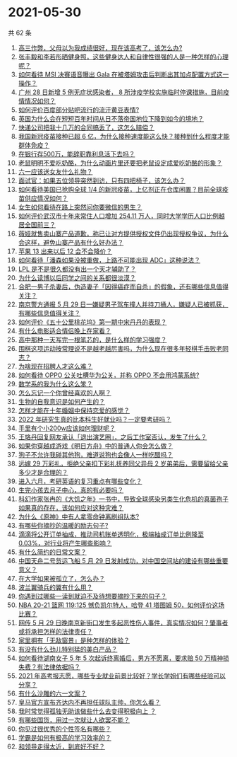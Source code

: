 # 2021-05-30

共 62 条

<!-- BEGIN -->
<!-- 最后更新时间 Sun May 30 2021 02:38:20 GMT+0800 (China Standard Time) -->

1. [高三作弊，父母以为我成绩很好，现在该高考了，该怎么办?](https://www.zhihu.com/question/461546823)
2. [张丰毅和李若彤晒健身照，这些健身达人和自律性很强的人是一种怎样的心理呢？](https://www.zhihu.com/question/459415948)
3. [如何看待 MSI 决赛语音曝出 Gala
   在被塔姆攻击后判断出其加点配置方式这一操作？](https://www.zhihu.com/question/461780557)
4. [广州 28 日新增 5 例无症状感染者， 8
   所涉疫学校实施临时停课措施，目前疫情情况如何？](https://www.zhihu.com/question/461901108)
5. [如何评价百度部分贴吧流行的流汗黄豆表情?](https://www.zhihu.com/question/431951953)
6. [英国为什么会在短短百年时间从日不落帝国地位下降到如今的境地？](https://www.zhihu.com/question/458600603)
7. [快递公司把我十几万的合同搞丢了，这怎么赔偿？](https://www.zhihu.com/question/374980406)
8. [我国新冠疫苗接种已超 6
   亿，为什么接种速度能这么快？接种到什么程度才能群体免疫？](https://www.zhihu.com/question/462054245)
9. [在银行存500万，能辞职靠利息活下去吗？](https://www.zhihu.com/question/347518117)
10. [老鼠明明不爱吃奶酪，为什么动画片里还要把老鼠设定成爱吃奶酪的形象？](https://www.zhihu.com/question/454363021)
11. [六一应该送女友什么礼物？](https://www.zhihu.com/question/60285884)
12. [面试官：如果五位领导突然到访，只有四把椅子，该怎么办？](https://www.zhihu.com/question/456412666)
13. [如何看待美国已抢购全球 1/4
    的新冠疫苗，上亿剂正在仓库闲置？目前全球疫苗供应情况如何？](https://www.zhihu.com/question/460152630)
14. [女生如何看待在路上突然问你要微信的男生？](https://www.zhihu.com/question/320105658)
15. [如何评价武汉市十年来常住人口增加 254.11
    万人，同时大学学历人口比例越居全国前三？](https://www.zhihu.com/question/461642433)
16. [薇娅就售卖山寨产品道歉，称已让对方提供授权文件仍出现授权争议，为什么会这样，避免山寨产品有什么好办法？](https://www.zhihu.com/question/461988510)
17. [苹果 13 出来以后 12 会不会降价？](https://www.zhihu.com/question/451198251)
18. [如何看待「潘森如果没被重做，上路不可能出现 ADC」这种说法？](https://www.zhihu.com/question/457008736)
19. [LPL 是不是很久都没有出一个天才辅助了？](https://www.zhihu.com/question/460740647)
20. [为什么读博以后同学之间的关系都很淡漠？](https://www.zhihu.com/question/437021655)
21. [合肥一男子杀妻后，伪造妻子「因得癌症而自杀」的假象，还有哪些信息值得关注？](https://www.zhihu.com/question/461886353)
22. [南京警方通报 5 月 29
    日一嫌疑男子驾车撞人并持刀捅人，嫌疑人已被抓获，有哪些信息值得关注？](https://www.zhihu.com/question/462129219)
23. [如何评价《五十公里桃花坞》第一期中宋丹丹的表现？](https://www.zhihu.com/question/460852707)
24. [有什么电影适合情侣晚上在家看？](https://www.zhihu.com/question/358887778)
25. [高中那种一天写完一根笔芯的，是什么样的学习强度？](https://www.zhihu.com/question/388312652)
26. [围棋这项运动按常理说不是越老越厉害吗，为什么现在很多年轻棋手击败老同志？](https://www.zhihu.com/question/432357129)
27. [为啥现在招聘人才这么难？](https://www.zhihu.com/question/454330385)
28. [如何看待 OPPO 公关吐槽华为公关，并称 OPPO
    不会用鸿蒙系统?](https://www.zhihu.com/question/461394382)
29. [数学系的我为什么这么笨？](https://www.zhihu.com/question/461756255)
30. [怎么忘记一个你曾经喜欢的人啊？](https://www.zhihu.com/question/460591788)
31. [生物的自我意识是如何产生的？](https://www.zhihu.com/question/459715465)
32. [怎样才能在十年婚姻中保持恋爱的感觉？](https://www.zhihu.com/question/458200334)
33. [2022 年研究生真的比本科生好就业吗？一定要考研吗？](https://www.zhihu.com/question/461310407)
34. [手里有个小200w应该如何理财呢？](https://www.zhihu.com/question/458397585)
35. [王珞丹回复网友承认「退出演艺圈」，之后工作室否认，发生了什么？](https://www.zhihu.com/question/461310414)
36. [如果你穿越成游戏《明日方舟》中的普通人你会怎么做？](https://www.zhihu.com/question/461164416)
37. [狗子不允许我碰其他狗，难道说狗也会像人一样吃醋吗？](https://www.zhihu.com/question/461721289)
38. [远嫁 29 万彩礼，拒绝父亲扣下彩礼抚养同父异母 2
    岁弟弟后，需要留给父亲多少才是合理的？](https://www.zhihu.com/question/461285207)
39. [进入六月，考研英语的复习重点有哪些变化？](https://www.zhihu.com/question/397257214)
40. [生完小孩去月子中心，真的有必要吗？](https://www.zhihu.com/question/350300161)
41. [科幻作家张冉的《大饥之年》一书中，导致全球感染另类生化危机的真菌孢子如果真的存在，该如何应对这种灾难？](https://www.zhihu.com/question/368901650)
42. [为什么《原神》中有人拿零命钟离刷组队本?](https://www.zhihu.com/question/460950761)
43. [有哪些你摘抄的温暖的励志句子?](https://www.zhihu.com/question/435739334)
44. [滴滴将公开订单抽成，推动司机账单透明化，极端抽成订单比例降至
    0.03%，对行业将产生哪些影响？](https://www.zhihu.com/question/461562442)
45. [有什么简约的日常文案？](https://www.zhihu.com/question/453999428)
46. [中国天舟二号货运飞船 5 月 29
    日发射成功，对中国空间站的建设有哪些重要意义？](https://www.zhihu.com/question/460289721)
47. [在大学如果被孤立了，怎么办？](https://www.zhihu.com/question/455681882)
48. [波兰翼骑兵的翼有什么用？](https://www.zhihu.com/question/55305997)
49. [你遇到过哪些一读到就迫不及待想要摘抄下来的句子？](https://www.zhihu.com/question/456839676)
50. [NBA 20-21 篮网 119:125 憾负凯尔特人，哈登 41 塔图姆
    50，如何评价这场比赛？](https://www.zhihu.com/question/461978153)
51. [网传 5 月 29
    日晚南京新街口发生多起恶性伤人事件，真实情况如何？肇事者或将承担怎样的法律责任？](https://www.zhihu.com/question/462117183)
52. [家里拥有「无敌窗景」是种怎样的体验？](https://www.zhihu.com/question/459289624)
53. [有没有什么劲儿特别猛的美白产品？](https://www.zhihu.com/question/441955092)
54. [如何看待湖南女子 5 年 5 次起诉终离婚后，男方不愿离，要求赔 50
    万精神损失费？有法律依据吗？](https://www.zhihu.com/question/461885174)
55. [2021
    年高考报志愿，哪些专业就业前景比较好？学长学姐们有哪些经验可以分享？](https://www.zhihu.com/question/458812643)
56. [有什么沙雕的六一文案？](https://www.zhihu.com/question/461101229)
57. [皇马官方宣布齐达内不再担任球队主帅，你怎么看？](https://www.zhihu.com/question/461715792)
58. [我时常觉得孤独无助该做些什么去变得积极向上 ？](https://www.zhihu.com/question/460648517)
59. [有哪些国货，用过一次就让人欲罢不能？](https://www.zhihu.com/question/393594038)
60. [你见过很优秀的个性签名有哪些？](https://www.zhihu.com/question/265584312)
61. [学霸是如何有极高的学习效率的？](https://www.zhihu.com/question/366475943)
62. [和领导走得太近，到底好不好？](https://www.zhihu.com/question/435265697)

<!-- END -->
